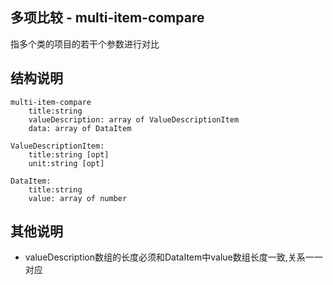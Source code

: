 多项比较 - multi-item-compare
-----------------------------------
指多个类的项目的若干个参数进行对比


结构说明
-----------------------------------
```
multi-item-compare
    title:string 
    valueDescription: array of ValueDescriptionItem
    data: array of DataItem

ValueDescriptionItem:
    title:string [opt]
    unit:string [opt]

DataItem:
    title:string
    value: array of number
```

其他说明
-----------------------------------
* valueDescription数组的长度必须和DataItem中value数组长度一致,关系一一对应